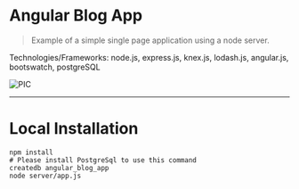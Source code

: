 # Angular Blog App
> Example of a simple single page application using a node server. 

Technologies/Frameworks: node.js, express.js, knex.js, lodash.js, angular.js, bootswatch, postgreSQL

![PIC](./example.gif)

***

# Local Installation
```
npm install
# Please install PostgreSql to use this command
createdb angular_blog_app
node server/app.js
```

